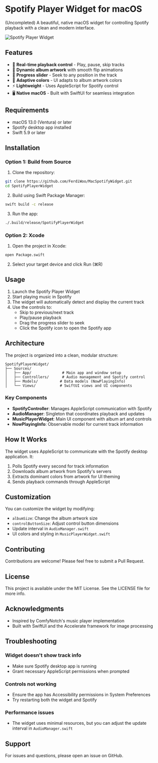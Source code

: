 # Spotify Player Widget for macOS

(Uncompleted) A beautiful, native macOS widget for controlling Spotify playback with a clean and modern interface.

![Spotify Player Widget](screenshot.png)

## Features

- 🎵 **Real-time playback control** - Play, pause, skip tracks
- 🎨 **Dynamic album artwork** with smooth flip animations
- 🎯 **Progress slider** - Seek to any position in the track
- 🌈 **Adaptive colors** - UI adapts to album artwork colors
- ⚡ **Lightweight** - Uses AppleScript for Spotify control
- 🖥️ **Native macOS** - Built with SwiftUI for seamless integration

## Requirements

- macOS 13.0 (Ventura) or later
- Spotify desktop app installed
- Swift 5.9 or later

## Installation

### Option 1: Build from Source

1. Clone the repository:
```bash
git clone https://github.com/FerdiWoo/MacSpotifyWidget.git
cd SpotifyPlayerWidget
```

2. Build using Swift Package Manager:
```bash
swift build -c release
```

3. Run the app:
```bash
./.build/release/SpotifyPlayerWidget
```

### Option 2: Xcode

1. Open the project in Xcode:
```bash
open Package.swift
```

2. Select your target device and click Run (⌘R)

## Usage

1. Launch the Spotify Player Widget
2. Start playing music in Spotify
3. The widget will automatically detect and display the current track
4. Use the controls to:
   - Skip to previous/next track
   - Play/pause playback
   - Drag the progress slider to seek
   - Click the Spotify icon to open the Spotify app

## Architecture

The project is organized into a clean, modular structure:

```
SpotifyPlayerWidget/
├── Sources/
│   ├── App/              # Main app and window setup
│   ├── Controllers/      # Audio management and Spotify control
│   ├── Models/          # Data models (NowPlayingInfo)
│   └── Views/           # SwiftUI views and UI components
```

### Key Components

- **SpotifyController**: Manages AppleScript communication with Spotify
- **AudioManager**: Singleton that coordinates playback and updates
- **MusicPlayerWidget**: Main UI component with album art and controls
- **NowPlayingInfo**: Observable model for current track information

## How It Works

The widget uses AppleScript to communicate with the Spotify desktop application. It:
1. Polls Spotify every second for track information
2. Downloads album artwork from Spotify's servers
3. Extracts dominant colors from artwork for UI theming
4. Sends playback commands through AppleScript

## Customization

You can customize the widget by modifying:
- `albumSize`: Change the album artwork size
- `controlButtonSize`: Adjust control button dimensions
- Update interval in `AudioManager.swift`
- UI colors and styling in `MusicPlayerWidget.swift`

## Contributing

Contributions are welcome! Please feel free to submit a Pull Request.

## License

This project is available under the MIT License. See the LICENSE file for more info.

## Acknowledgments

- Inspired by ComfyNotch's music player implementation
- Built with SwiftUI and the Accelerate framework for image processing

## Troubleshooting

### Widget doesn't show track info
- Make sure Spotify desktop app is running
- Grant necessary AppleScript permissions when prompted

### Controls not working
- Ensure the app has Accessibility permissions in System Preferences
- Try restarting both the widget and Spotify

### Performance issues
- The widget uses minimal resources, but you can adjust the update interval in `AudioManager.swift`

## Support

For issues and questions, please open an issue on GitHub.
